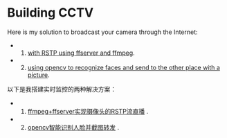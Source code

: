 # Building CCTV

Here is my solution to broadcast your camera through the Internet:

* 1. [with RSTP using ffserver and ffmpeg](./Building-CCTV-With-RSTP-Stream-Using-ffsever).

* 2. [using opencv to recognize faces and send to the other place with a picture](./Building-CCTV-With-OpenCV-Face-Recognition-Sending-Pictures).

以下是我搭建实时监控的两种解决方案：

* 1. [ffmpeg+ffserver实现摄像头的RSTP流直播](./Building-CCTV-With-RSTP-Stream-Using-ffsever) .

* 2. [opencv智能识别人脸并截图转发](./Building-CCTV-With-OpenCV-Face-Recognition-Sending-Pictures) .